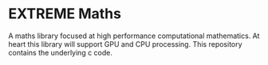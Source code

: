 # EXTREME Maths

A maths library focused at high performance computational mathematics. At heart this library will support GPU and CPU processing. This repository contains the underlying c code.
